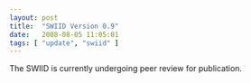 ```yaml
---
layout: post
title:  "SWIID Version 0.9"
date:   2008-08-05 11:05:01
tags: [ "update", "swiid" ]
---
```


The SWIID is currently undergoing peer review for publication.
